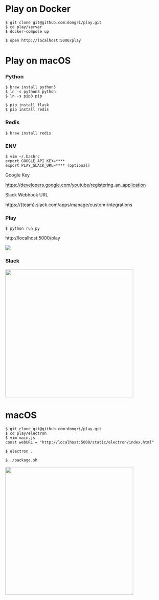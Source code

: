 # Play on Docker

```
$ git clone git@github.com:dongri/play.git
$ cd play/server
$ docker-compose up

$ open http://localhost:5000/play
```

# Play on macOS

### Python
```
$ brew install python3
$ ln -s python3 python
$ ln -s pip3 pip

$ pip install flask
$ pip install redis
```

### Redis
```
$ brew install redis
```

### ENV
```
$ vim ~/.bashrc
export GOOGLE_API_KEY=****
export PLAY_SLACK_URL=**** (optional)
```
Google Key

https://developers.google.com/youtube/registering_an_application

Slack Webhook URL

https://{team}.slack.com/apps/manage/custom-integrations

### Play
```
$ python run.py
```

http://localhost:5000/play

<img src="https://raw.githubusercontent.com/dongri/play/master/screenshots/web.png">

### Slack
<kbd>
<img src="https://raw.githubusercontent.com/dongri/play/master/screenshots/slack.png" width="400">
</kbd>

# macOS
```
$ git clone git@github.com:dongri/play.git
$ cd play/electron
$ vim main.js
const webURL = "http://localhost:5000/static/electron/index.html"

$ electron .

$ ./package.sh
```

<img src="https://raw.githubusercontent.com/dongri/play/master/screenshots/macOS.png" width="400">
